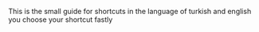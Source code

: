 This is the small guide for shortcuts in the language of turkish and english you choose your shortcut fastly
